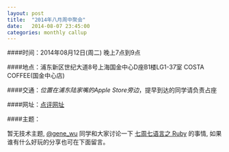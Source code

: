 ```yaml
---
layout: post
title:  "2014年八月周中聚会"
date:   2014-08-07 23:45:00
categories: monthly callup
---
```


####时间：2014年08月12日(周二) 晚上7点到9点

####地点：浦东新区世纪大道8号上海国金中心D座B1楼LG1-37室 COSTA COFFEE(国金中心店)

####交通：*位置在浦东陆家嘴的Apple Store旁边*，提早到达的同学请负责占座

####网址：[点评网址](http://www.dianping.com/shop/4600640)

####主题：

暂无技术主题, [@gene_wu](https://ruby-china.org/gene_wu) 同学和大家讨论一下 [七周七语言之 Ruby](https://ruby-china.org/topics/20701) 的事情, 如果谁有什么好玩的分享也可在下面留言。
